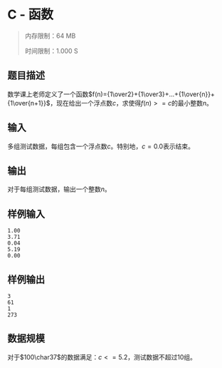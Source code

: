 # C - 函数

>内存限制：64 MB
>
>时间限制：1.000 S

## 题目描述

数学课上老师定义了一个函数$f(n)={1\over2}+{1\over3}+...+{1\over{n}}+{1\over{n+1}}$，现在给出一个浮点数$c$，求使得$f(n)>=c$的最小整数$n$。

## 输入
多组测试数据，每组包含一个浮点数$c$。特别地，$c=0.0$表示结束。

## 输出
对于每组测试数据，输出一个整数$n$。

## 样例输入
```
1.00
3.71
0.04
5.19
0.00
```

## 样例输出
```
3
61
1
273
```

## 数据规模
对于$100\char37$的数据满足：$c<=5.2$，测试数据不超过10组。